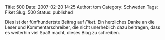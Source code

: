Title: 500
Date: 2007-02-20 14:25
Author: tom
Category: Schweden
Tags: Fiket
Slug: 500
Status: published

Dies ist der fünfhundertste Beitrag auf *Fiket*. Ein herzliches Danke an
die Leser und Kommentarschreiber, die nicht unerheblich dazu beitragen,
dass es weiterhin viel Spaß macht, dieses Blog zu schreiben.

